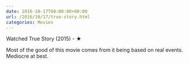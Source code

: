 ```yaml
---
date: 2016-10-17T00:00:00+00:00
url: /2016/10/17/true-story.html
categories: Movies
---
```

Watched True Story (2015) - ★

Most of the good of this movie comes from it being based on real events. Mediocre at best.



